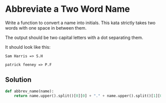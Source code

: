 # Abbreviate a Two Word Name

Write a function to convert a name into initials. This kata strictly takes two words with one space in between them.

The output should be two capital letters with a dot separating them.

It should look like this:

`Sam Harris => S.H`

`patrick feeney => P.F`

## Solution

```python
def abbrev_name(name):
    return name.upper().split()[0][0] + "." + name.upper().split()[1][0]
```